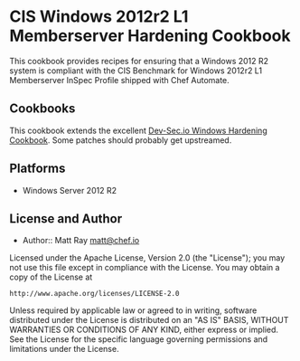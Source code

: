 # CIS Windows 2012r2 L1 Memberserver Hardening Cookbook

This cookbook provides recipes for ensuring that a Windows 2012 R2 system is compliant with the CIS Benchmark for Windows 2012r2 L1 Memberserver InSpec Profile shipped with Chef Automate.

## Cookbooks

This cookbook extends the excellent [Dev-Sec.io Windows Hardening Cookbook](https://github.com/dev-sec/chef-windows-hardening). Some patches should probably get upstreamed.

## Platforms

- Windows Server 2012 R2

## License and Author

* Author:: Matt Ray <matt@chef.io>

Licensed under the Apache License, Version 2.0 (the "License");
you may not use this file except in compliance with the License.
You may obtain a copy of the License at

    http://www.apache.org/licenses/LICENSE-2.0

Unless required by applicable law or agreed to in writing, software
distributed under the License is distributed on an "AS IS" BASIS,
WITHOUT WARRANTIES OR CONDITIONS OF ANY KIND, either express or implied.
See the License for the specific language governing permissions and
limitations under the License.
